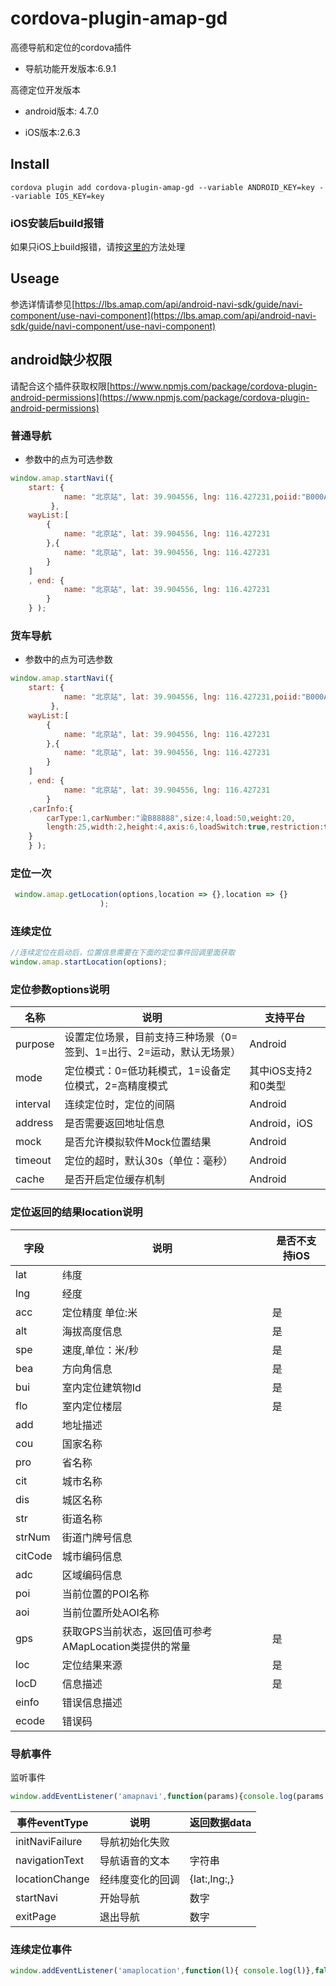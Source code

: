 # cordova-plugin-amap-gd

高德导航和定位的cordova插件

- 导航功能开发版本:6.9.1

高德定位开发版本

- android版本: 4.7.0 

- iOS版本:2.6.3

## Install 

`cordova plugin add cordova-plugin-amap-gd --variable ANDROID_KEY=key --variable IOS_KEY=key`

### iOS安装后build报错

如果只iOS上build报错，请按[这里的](https://lbs.amap.com/api/ios-location-sdk/guide/create-project/cocoapods)方法处理

## Useage

参选详情请参见[https://lbs.amap.com/api/android-navi-sdk/guide/navi-component/use-navi-component](https://lbs.amap.com/api/android-navi-sdk/guide/navi-component/use-navi-component)

## android缺少权限

请配合这个插件获取权限[https://www.npmjs.com/package/cordova-plugin-android-permissions](https://www.npmjs.com/package/cordova-plugin-android-permissions)

### 普通导航

- 参数中的点为可选参数

```js
window.amap.startNavi({
    start: { 
            name: "北京站", lat: 39.904556, lng: 116.427231,poiid:"B000A83M61"
         },
    wayList:[
        { 
            name: "北京站", lat: 39.904556, lng: 116.427231 
        },{ 
            name: "北京站", lat: 39.904556, lng: 116.427231 
        }
    ]
    , end: { 
            name: "北京站", lat: 39.904556, lng: 116.427231 
        }
    } );

```
### 货车导航

- 参数中的点为可选参数

```js
window.amap.startNavi({
    start: { 
            name: "北京站", lat: 39.904556, lng: 116.427231,poiid:"B000A83M61"
         },
    wayList:[
        { 
            name: "北京站", lat: 39.904556, lng: 116.427231 
        },{ 
            name: "北京站", lat: 39.904556, lng: 116.427231 
        }
    ]
    , end: { 
            name: "北京站", lat: 39.904556, lng: 116.427231 
        }
    ,carInfo:{
        carType:1,carNumber:"渝B88888",size:4,load:50,weight:20,
        length:25,width:2,height:4,axis:6,loadSwitch:true,restriction:true
    }
    } );
```
### 定位一次

```js
 window.amap.getLocation(options,location => {},location => {}
                    );
```
### 连续定位

```js
//连续定位在启动后，位置信息需要在下面的定位事件回调里面获取
window.amap.startLocation(options);
```

### 定位参数options说明

|名称|说明|支持平台
|--|--|--|
|purpose|设置定位场景，目前支持三种场景（0=签到、1=出行、2=运动，默认无场景）|Android|
|mode|定位模式：0=低功耗模式，1=设备定位模式，2=高精度模式|其中iOS支持2和0类型|
|interval|连续定位时，定位的间隔|Android|
|address|是否需要返回地址信息|Android，iOS|
|mock|是否允许模拟软件Mock位置结果|Android|
|timeout|定位的超时，默认30s（单位：毫秒）|Android|
|cache|是否开启定位缓存机制|Android|

### 定位返回的结果location说明

|字段|说明|是否不支持iOS|
|--|--|--|
|lat|纬度|
|lng|经度|
|acc|定位精度 单位:米|是|
|alt|海拔高度信息|是|
|spe|速度,单位：米/秒|是|
|bea|方向角信息|是|
|bui|室内定位建筑物Id|是|
|flo|室内定位楼层|是|
|add|地址描述|
|cou|国家名称|
|pro|省名称|
|cit|城市名称|
|dis|城区名称|
|str|街道名称|
|strNum|街道门牌号信息|
|citCode|城市编码信息|
|adc|区域编码信息|
|poi|当前位置的POI名称|
|aoi|当前位置所处AOI名称|
|gps|获取GPS当前状态，返回值可参考AMapLocation类提供的常量|是|
|loc|定位结果来源|是|
|locD|信息描述|是|
|einfo|错误信息描述|
|ecode|错误码|

### 导航事件

监听事件
```js
window.addEventListener('amapnavi',function(params){console.log(params.eventType);console.log(params.data)},false);
```

|事件eventType|说明|返回数据data|
|--|--|--|
|initNaviFailure|导航初始化失败||
|navigationText|导航语音的文本|字符串|
|locationChange|经纬度变化的回调|{lat:,lng:,}|
|startNavi|开始导航|数字|
|exitPage|退出导航|数字|

### 连续定位事件

```js
window.addEventListener('amaplocation',function(l){ console.log(l)},false);
```